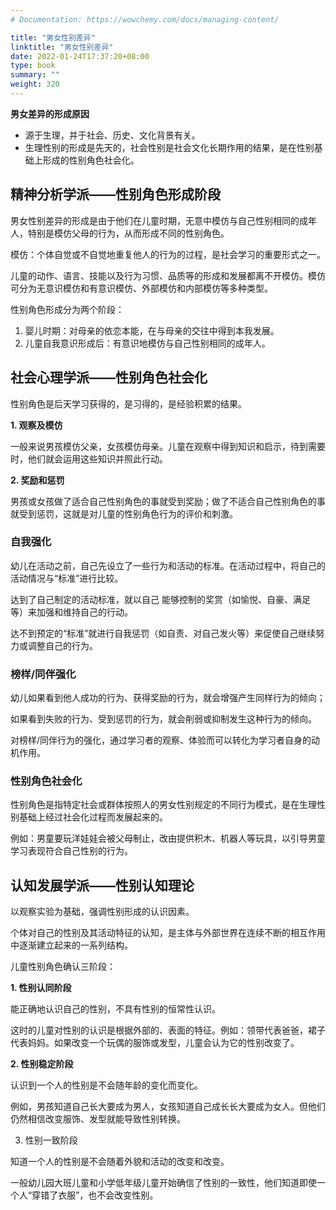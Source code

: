 ```yaml
---
# Documentation: https://wowchemy.com/docs/managing-content/

title: "男女性别差异"
linktitle: "男女性别差异"
date: 2022-01-24T17:37:20+08:00
type: book
summary: ""
weight: 320
---
```


<!--more-->

**男女差异的形成原因**

- 源于生理，并于社会、历史、文化背景有关。
- 生理性别的形成是先天的，社会性别是社会文化长期作用的结果，是在性别基础上形成的性别角色社会化。

## 精神分析学派——性别角色形成阶段

男女性别差异的形成是由于他们在儿童时期，无意中模仿与自己性别相同的成年人，特别是模仿父母的行为，从而形成不同的性别角色。

模仿：个体自觉或不自觉地重复他人的行为的过程，是社会学习的重要形式之一。

儿童的动作、语言、技能以及行为习惯、品质等的形成和发展都离不开模仿。模仿可分为无意识模仿和有意识模仿、外部模仿和内部模仿等多种类型。

性别角色形成分为两个阶段：

1. 婴儿时期：对母亲的依恋本能，在与母亲的交往中得到本我发展。
2. 儿童自我意识形成后：有意识地模仿与自己性别相同的成年人。

## 社会心理学派——性别角色社会化

性别角色是后天学习获得的，是习得的，是经验积累的结果。

**1. 观察及模仿**

一般来说男孩模仿父亲，女孩模仿母亲。儿童在观察中得到知识和启示，待到需要时，他们就会运用这些知识并照此行动。

**2. 奖励和惩罚**

男孩或女孩做了适合自己性别角色的事就受到奖励；做了不适合自己性别角色的事就受到惩罚，这就是对儿童的性别角色行为的评价和刺激。

### 自我强化

幼儿在活动之前，自己先设立了一些行为和活动的标准。在活动过程中，将自己的活动情况与“标准”进行比较。

达到了自己制定的活动标准，就以自己
能够控制的奖赏（如愉悦、自豪、满足
等）来加强和维持自己的行动。

达不到预定的“标准”就进行自我惩罚（如自责、对自己发火等）来促使自己继续努力或调整自己的行为。

### 榜样/同伴强化

幼儿如果看到他人成功的行为、获得奖励的行为，就会增强产生同样行为的倾向；

如果看到失败的行为、受到惩罚的行为，就会削弱或抑制发生这种行为的倾向。

对榜样/同伴行为的强化，通过学习者的观察、体验而可以转化为学习者自身的动机作用。

### 性别角色社会化

性别角色是指特定社会或群体按照人的男女性别规定的不同行为模式，是在生理性别基础上经过社会化过程而发展起来的。

例如：男童要玩洋娃娃会被父母制止，改由提供积木、机器人等玩具，以引导男童学习表现符合自己性别的行为。

## 认知发展学派——性别认知理论

以观察实验为基础，强调性别形成的认识因素。

个体对自己的性别及其活动特征的认知，是主体与外部世界在连续不断的相互作用中逐渐建立起来的一系列结构。

儿童性别角色确认三阶段：

**1. 性别认同阶段**

能正确地认识自己的性别，不具有性别的恒常性认识。

这时的儿童对性别的认识是根据外部的、表面的特征。例如：领带代表爸爸，裙子代表妈妈。如果改变一个玩偶的服饰或发型，儿童会认为它的性别改变了。

**2. 性别稳定阶段**

认识到一个人的性别是不会随年龄的变化而变化。

例如，男孩知道自己长大要成为男人，女孩知道自己成长长大要成为女人。但他们仍然相信改变服饰、发型就能导致性别转换。

3. 性别一致阶段

知道一个人的性别是不会随着外貌和活动的改变和改变。

一般幼儿园大班儿童和小学低年级儿童开始确信了性别的一致性，他们知道即使一个人“穿错了衣服”，也不会改变性别。